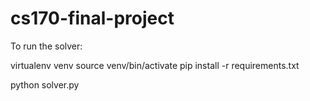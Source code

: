 cs170-final-project
===================

To run the solver:

virtualenv venv
source venv/bin/activate
pip install -r requirements.txt

python solver.py

